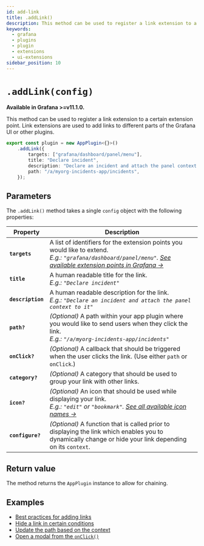 ```yaml
---
id: add-link
title: .addLink()
description: This method can be used to register a link extension to a certain extension point.
keywords:
  - grafana
  - plugins
  - plugin
  - extensions
  - ui-extensions
sidebar_position: 10
---
```


# `.addLink(config)`

**Available in Grafana >=v11.1.0.**

This method can be used to register a link extension to a certain extension point. Link extensions are used to add links to different parts of the Grafana UI or other plugins.

```typescript
export const plugin = new AppPlugin<{}>()
    .addLink({
        targets: ["grafana/dashboard/panel/menu"],
        title: "Declare incident",
        description: "Declare an incident and attach the panel context to it",
        path: "/a/myorg-incidents-app/incidents",
    });
```

## Parameters

The `.addLink()` method takes a single `config` object with the following properties:

| Property          | Description                                                                                                                                                                                                                                  |
| ----------------- | -------------------------------------------------------------------------------------------------------------------------------------------------------------------------------------------------------------------------------------------- |
| **`targets`**     | A list of identifiers for the extension points you would like to extend. <br /> _E.g.: `"grafana/dashboard/panel/menu"`. [See available extension points in Grafana &rarr;](#available-extension-points-within-grafana)_                     |
| **`title`**       | A human readable title for the link. <br /> _E.g.: `"Declare incident"`_                                                                                                                                                                     |
| **`description`** | A human readable description for the link. <br /> _E.g.: `"Declare an incident and attach the panel context to it"`_                                                                                                                         |
| **`path?`**       | _(Optional)_ A path within your app plugin where you would like to send users when they click the link. <br /> _E.g.: `"/a/myorg-incidents-app/incidents"`_                                                                                  |
| **`onClick?`**    | _(Optional)_ A callback that should be triggered when the user clicks the link. (Use either `path` or `onClick`.)                                                                                                                            |
| **`category?`**   | _(Optional)_ A category that should be used to group your link with other links.                                                                                                                                                             |
| **`icon?`**       | _(Optional)_ An icon that should be used while displaying your link. <br /> _E.g.: `"edit"` or `"bookmark"`. [See all available icon names &rarr;](https://github.com/grafana/grafana/blob/main/packages/grafana-data/src/types/icon.ts#L1)_ |
| **`configure?`**  | _(Optional)_ A function that is called prior to displaying the link which enables you to dynamically change or hide your link depending on its `context`.                                                                                    |

## Return value

The method returns the `AppPlugin` instance to allow for chaining.

## Examples

- [Best practices for adding links](../../tutorials/ui-extensions/register-extensions.md#best-practices-for-adding-links)
- [Hide a link in certain conditions](../../tutorials/ui-extensions/register-extensions.md#hide-a-link-in-certain-conditions)
- [Update the path based on the context](../../tutorials/ui-extensions/register-extensions.md#update-the-path-based-on-the-context)
- [Open a modal from the `onClick()`](../../tutorials/ui-extensions/register-extensions.md#open-a-modal-from-the-onclick)


